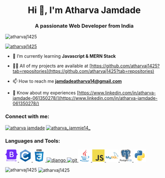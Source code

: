 <h1 align="center">Hi 👋, I'm Atharva Jamdade</h1>
<h3 align="center">A passionate Web Developer from India</h3>

<p align="left"> <img src="https://komarev.com/ghpvc/?username=atharvaj1425&label=Profile%20views&color=0e75b6&style=flat" alt="atharvaj1425" /> </p>

<p align="left"> <a href="https://github.com/ryo-ma/github-profile-trophy"><img src="https://github-profile-trophy.vercel.app/?username=atharvaj1425" alt="atharvaj1425" /></a> </p>

- 🌱 I’m currently learning **Javascript & MERN Stack**

- 👨‍💻 All of my projects are available at [https://github.com/atharvaj1425?tab=repositories](https://github.com/atharvaj1425?tab=repositories)

- 📫 How to reach me **jamdadeatharva14@gmail.com**

- 📄 Know about my experiences [https://www.linkedin.com/in/atharva-jamdade-061350278/](https://www.linkedin.com/in/atharva-jamdade-061350278/)

<h3 align="left">Connect with me:</h3>
<p align="left">
<a href="https://linkedin.com/in/atharva jamdade" target="blank"><img align="center" src="https://raw.githubusercontent.com/rahuldkjain/github-profile-readme-generator/master/src/images/icons/Social/linked-in-alt.svg" alt="atharva jamdade" height="30" width="40" /></a>
<a href="https://instagram.com/atharva_jammie14_" target="blank"><img align="center" src="https://raw.githubusercontent.com/rahuldkjain/github-profile-readme-generator/master/src/images/icons/Social/instagram.svg" alt="atharva_jammie14_" height="30" width="40" /></a>
</p>

<h3 align="left">Languages and Tools:</h3>
<p align="left"> <a href="https://getbootstrap.com" target="_blank" rel="noreferrer"> <img src="https://raw.githubusercontent.com/devicons/devicon/master/icons/bootstrap/bootstrap-plain-wordmark.svg" alt="bootstrap" width="40" height="40"/> </a> <a href="https://www.cprogramming.com/" target="_blank" rel="noreferrer"> <img src="https://raw.githubusercontent.com/devicons/devicon/master/icons/c/c-original.svg" alt="c" width="40" height="40"/> </a> <a href="https://www.w3schools.com/css/" target="_blank" rel="noreferrer"> <img src="https://raw.githubusercontent.com/devicons/devicon/master/icons/css3/css3-original-wordmark.svg" alt="css3" width="40" height="40"/> </a> <a href="https://www.djangoproject.com/" target="_blank" rel="noreferrer"> <img src="https://cdn.worldvectorlogo.com/logos/django.svg" alt="django" width="40" height="40"/> </a> <a href="https://git-scm.com/" target="_blank" rel="noreferrer"> <img src="https://www.vectorlogo.zone/logos/git-scm/git-scm-icon.svg" alt="git" width="40" height="40"/> </a> <a href="https://www.java.com" target="_blank" rel="noreferrer"> <img src="https://raw.githubusercontent.com/devicons/devicon/master/icons/java/java-original.svg" alt="java" width="40" height="40"/> </a> <a href="https://developer.mozilla.org/en-US/docs/Web/JavaScript" target="_blank" rel="noreferrer"> <img src="https://raw.githubusercontent.com/devicons/devicon/master/icons/javascript/javascript-original.svg" alt="javascript" width="40" height="40"/> </a> <a href="https://www.mysql.com/" target="_blank" rel="noreferrer"> <img src="https://raw.githubusercontent.com/devicons/devicon/master/icons/mysql/mysql-original-wordmark.svg" alt="mysql" width="40" height="40"/> </a> <a href="https://www.postgresql.org" target="_blank" rel="noreferrer"> <img src="https://raw.githubusercontent.com/devicons/devicon/master/icons/postgresql/postgresql-original-wordmark.svg" alt="postgresql" width="40" height="40"/> </a> <a href="https://www.python.org" target="_blank" rel="noreferrer"> <img src="https://raw.githubusercontent.com/devicons/devicon/master/icons/python/python-original.svg" alt="python" width="40" height="40"/> </a> </p>

<p><img align="left" src="https://github-readme-stats.vercel.app/api/top-langs?username=atharvaj1425&show_icons=true&locale=en&layout=compact" alt="atharvaj1425" /></p>

<p>&nbsp;<img align="center" src="https://github-readme-stats.vercel.app/api?username=atharvaj1425&show_icons=true&locale=en" alt="atharvaj1425" /></p>
